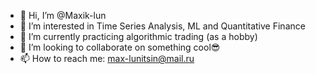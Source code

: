 - 👋 Hi, I’m @Maxik-lun
- 👀 I’m interested in Time Series Analysis, ML and Quantitative Finance
- 🌱 I’m currently practicing algorithmic trading (as a hobby)
- 💞️ I’m looking to collaborate on something cool😎
- 📫 How to reach me: max-lunitsin@mail.ru

<!---
Maxik-lun/Maxik-lun is a ✨ special ✨ repository because its `README.md` (this file) appears on your GitHub profile.
You can click the Preview link to take a look at your changes.
--->
